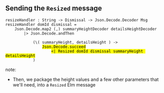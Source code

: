 ##  Sending the `Resized` message

<pre><code class="elm" data-trim data-noescape>resizeHandler : String -> Dismissal -> Json.Decode.Decoder Msg
resizeHandler domId dismissal =
    Json.Decode.map2 (,) summaryHeightDecoder detailsHeightDecoder
        |> Json.Decode.andThen
        
            (\( summaryHeight, detailsHeight ) ->
                <mark>Json.Decode.succeed</mark>
                    <mark><| Resized domId dismissal summaryHeight detailsHeight</mark>
            )
</code></pre>

note:
* Then, we package the height values and a few other parameters that we'll need, into a `Resized` Elm message
